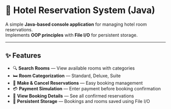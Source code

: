 # 🏨 Hotel Reservation System (Java)

A simple **Java-based console application** for managing hotel room reservations.  
Implements **OOP principles** with **File I/O** for persistent storage.

---

## ✨ Features
- 🔍 **Search Rooms** — View available rooms with categories  
- 🛏️ **Room Categorization** — Standard, Deluxe, Suite  
- 📅 **Make & Cancel Reservations** — Easy booking management  
- 💳 **Payment Simulation** — Enter payment before booking confirmation  
- 📄 **View Booking Details** — See all confirmed reservations  
- 💾 **Persistent Storage** — Bookings and rooms saved using File I/O
